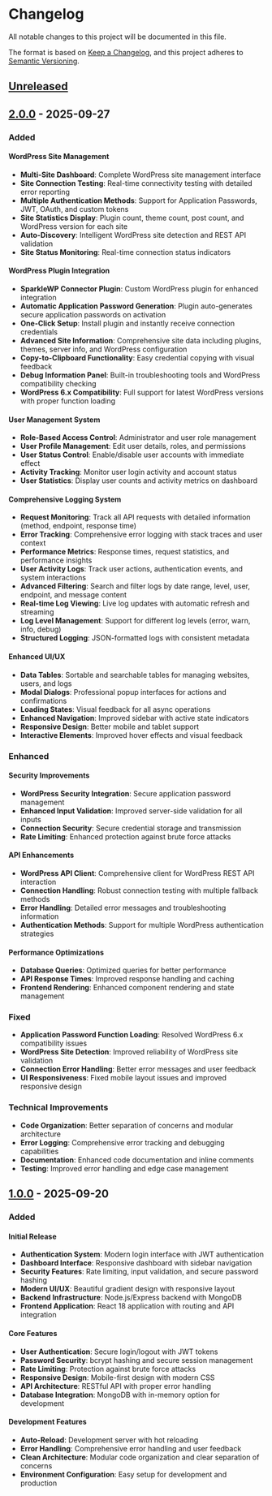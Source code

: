 # Changelog

All notable changes to this project will be documented in this file.

The format is based on [Keep a Changelog](https://keepachangelog.com/en/1.0.0/),
and this project adheres to [Semantic Versioning](https://semver.org/spec/v2.0.0.html).

## [Unreleased]

## [2.0.0] - 2025-09-27

### Added

#### WordPress Site Management
- **Multi-Site Dashboard**: Complete WordPress site management interface
- **Site Connection Testing**: Real-time connectivity testing with detailed error reporting
- **Multiple Authentication Methods**: Support for Application Passwords, JWT, OAuth, and custom tokens
- **Site Statistics Display**: Plugin count, theme count, post count, and WordPress version for each site
- **Auto-Discovery**: Intelligent WordPress site detection and REST API validation
- **Site Status Monitoring**: Real-time connection status indicators

#### WordPress Plugin Integration
- **SparkleWP Connector Plugin**: Custom WordPress plugin for enhanced integration
- **Automatic Application Password Generation**: Plugin auto-generates secure application passwords on activation
- **One-Click Setup**: Install plugin and instantly receive connection credentials
- **Advanced Site Information**: Comprehensive site data including plugins, themes, server info, and WordPress configuration
- **Copy-to-Clipboard Functionality**: Easy credential copying with visual feedback
- **Debug Information Panel**: Built-in troubleshooting tools and WordPress compatibility checking
- **WordPress 6.x Compatibility**: Full support for latest WordPress versions with proper function loading

#### User Management System
- **Role-Based Access Control**: Administrator and user role management
- **User Profile Management**: Edit user details, roles, and permissions
- **User Status Control**: Enable/disable user accounts with immediate effect
- **Activity Tracking**: Monitor user login activity and account status
- **User Statistics**: Display user counts and activity metrics on dashboard

#### Comprehensive Logging System
- **Request Monitoring**: Track all API requests with detailed information (method, endpoint, response time)
- **Error Tracking**: Comprehensive error logging with stack traces and user context
- **Performance Metrics**: Response times, request statistics, and performance insights
- **User Activity Logs**: Track user actions, authentication events, and system interactions
- **Advanced Filtering**: Search and filter logs by date range, level, user, endpoint, and message content
- **Real-time Log Viewing**: Live log updates with automatic refresh and streaming
- **Log Level Management**: Support for different log levels (error, warn, info, debug)
- **Structured Logging**: JSON-formatted logs with consistent metadata

#### Enhanced UI/UX
- **Data Tables**: Sortable and searchable tables for managing websites, users, and logs
- **Modal Dialogs**: Professional popup interfaces for actions and confirmations
- **Loading States**: Visual feedback for all async operations
- **Enhanced Navigation**: Improved sidebar with active state indicators
- **Responsive Design**: Better mobile and tablet support
- **Interactive Elements**: Improved hover effects and visual feedback

### Enhanced

#### Security Improvements
- **WordPress Security Integration**: Secure application password management
- **Enhanced Input Validation**: Improved server-side validation for all inputs
- **Connection Security**: Secure credential storage and transmission
- **Rate Limiting**: Enhanced protection against brute force attacks

#### API Enhancements
- **WordPress API Client**: Comprehensive client for WordPress REST API interaction
- **Connection Handling**: Robust connection testing with multiple fallback methods
- **Error Handling**: Detailed error messages and troubleshooting information
- **Authentication Methods**: Support for multiple WordPress authentication strategies

#### Performance Optimizations
- **Database Queries**: Optimized queries for better performance
- **API Response Times**: Improved response handling and caching
- **Frontend Rendering**: Enhanced component rendering and state management

### Fixed
- **Application Password Function Loading**: Resolved WordPress 6.x compatibility issues
- **WordPress Site Detection**: Improved reliability of WordPress site validation
- **Connection Error Handling**: Better error messages and user feedback
- **UI Responsiveness**: Fixed mobile layout issues and improved responsive design

### Technical Improvements
- **Code Organization**: Better separation of concerns and modular architecture
- **Error Logging**: Comprehensive error tracking and debugging capabilities
- **Documentation**: Enhanced code documentation and inline comments
- **Testing**: Improved error handling and edge case management

## [1.0.0] - 2025-09-20

### Added

#### Initial Release
- **Authentication System**: Modern login interface with JWT authentication
- **Dashboard Interface**: Responsive dashboard with sidebar navigation
- **Security Features**: Rate limiting, input validation, and secure password hashing
- **Modern UI/UX**: Beautiful gradient design with responsive layout
- **Backend Infrastructure**: Node.js/Express backend with MongoDB
- **Frontend Application**: React 18 application with routing and API integration

#### Core Features
- **User Authentication**: Secure login/logout with JWT tokens
- **Password Security**: bcrypt hashing and secure session management
- **Rate Limiting**: Protection against brute force attacks
- **Responsive Design**: Mobile-first design with modern CSS
- **API Architecture**: RESTful API with proper error handling
- **Database Integration**: MongoDB with in-memory option for development

#### Development Features
- **Auto-Reload**: Development server with hot reloading
- **Error Handling**: Comprehensive error handling and user feedback
- **Clean Architecture**: Modular code organization and clear separation of concerns
- **Environment Configuration**: Easy setup for development and production

[Unreleased]: https://github.com/cymric-studio/sparklewp/compare/v2.0.0...HEAD
[2.0.0]: https://github.com/cymric-studio/sparklewp/compare/v1.0.0...v2.0.0
[1.0.0]: https://github.com/cymric-studio/sparklewp/releases/tag/v1.0.0